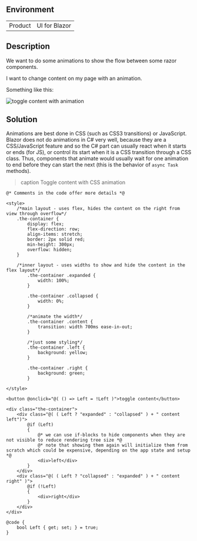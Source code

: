 
## Environment

<table>
<tbody>
<tr>
<td>Product</td>
<td>UI for Blazor</td>
</tr>
</tbody>
</table>

## Description

We want to do some animations to show the flow between some razor components.

I want to change content on my page with an animation.

Something like this:

![toggle content with animation](images/toggle-content-with-animation.gif)

## Solution

Animations are best done in CSS (such as CSS3 transitions) or JavaScript. Blazor does not do animations in C# very well, because they are a CSS/JavaScript feature and so the C# part can usually react when it starts or ends (for JS), or control its start when it is a CSS transition through a CSS class. Thus, components that animate would usually wait for one animation to end before they can start the next (this is the behavior of `async Task` methods).

>caption Toggle content with CSS animation

````RAZOR
@* Comments in the code offer more details *@

<style>
    /*main layout - uses flex, hides the content on the right from view through overflow*/
    .the-container {
        display: flex;
        flex-direction: row;
        align-items: stretch;
        border: 2px solid red;
        min-height: 300px;
        overflow: hidden;
    }

    /*inner layout - uses widths to show and hide the content in the flex layout*/
        .the-container .expanded {
            width: 100%;
        }

        .the-container .collapsed {
            width: 0%;
        }

        /*animate the width*/
        .the-container .content {
            transition: width 700ms ease-in-out;
        }

        /*just some styling*/
        .the-container .left {
            background: yellow;
        }

        .the-container .right {
            background: green;
        }

</style>

<button @onclick="@( () => Left = !Left )">toggle content</button>

<div class="the-container">
    <div class="@( ( Left ? "expanded" : "collapsed" ) + " content left")">
        @if (Left)
        {
            @* we can use if-blocks to hide components when they are not visible to reduce rendering tree size *@
            @* note that showing them again will initialize them from scratch which could be expensive, depending on the app state and setup *@
            <div>left</div>
        }
    </div>
    <div class="@( ( Left ? "collapsed" : "expanded" ) + " content right" )">
        @if (!Left)
        {
            <div>right</div>
        }
    </div>
</div>

@code {
    bool Left { get; set; } = true;
}
````
